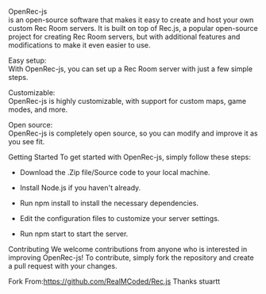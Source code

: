    
	 
				
OpenRec-js   
is an open-source software that makes it easy to create and host your own custom Rec Room servers. It is built on top of Rec.js, a popular open-source project for creating Rec Room servers, but with additional features and modifications to make it even easier to use.

Easy setup:  
With OpenRec-js, you can set up a Rec Room server with just a few simple steps.  

Customizable:  
OpenRec-js is highly customizable, with support for custom maps, game modes, and more.  

Open source:  
OpenRec-js is completely open source, so you can modify and improve it as you see fit.  

Getting Started
To get started with OpenRec-js, simply follow these steps:

* Download the .Zip file/Source code to your local machine.  

* Install Node.js if you haven't already.  

* Run npm install to install the necessary dependencies.  

* Edit the configuration files to customize your server settings.  

 * Run npm start to start the server.  

Contributing
We welcome contributions from anyone who is interested in improving OpenRec-js! To contribute, simply fork the repository and create a pull request with your changes.  

Fork From:https://github.com/RealMCoded/Rec.js
Thanks stuartt
